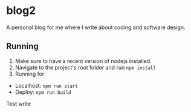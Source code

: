 # blog2
A personal blog for me where I write about coding and software design.

## Running

1. Make sure to have a recent version of nodejs installed.
2. Navigate to the project's root folder and run `npm install`
3. Running for
  - Localhost: `npm run start`
  - Deploy: `npm run build`

Test write
